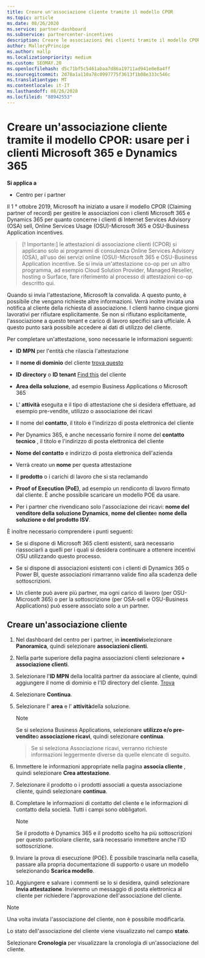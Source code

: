 ```yaml
---
title: Creare un'associazione cliente tramite il modello CPOR
ms.topic: article
ms.date: 08/26/2020
ms.service: partner-dashboard
ms.subservice: partnercenter-incentives
description: Creare le associazioni dei clienti tramite il modello CPOR (Claiming partner of record). Consente di gestire le vendite, l'utilizzo & gli incentivi per i clienti Microsoft 365 e Dynamics 365.
author: MalloryPrincipe
ms.author: mallp
ms.localizationpriority: medium
ms.custom: SEOMAY.20
ms.openlocfilehash: d5c71bf5c5461abaa7d86a19711ad941e0e8a4ff
ms.sourcegitcommit: 2d78a1a110a78c0997775f3613f1b08e333c546c
ms.translationtype: MT
ms.contentlocale: it-IT
ms.lasthandoff: 08/26/2020
ms.locfileid: "88942553"
---
```

# <a name="create-a-customer-association-via-the-cpor-model--use-for-microsoft-365-and-dynamics-365-customers"></a>Creare un'associazione cliente tramite il modello CPOR: usare per i clienti Microsoft 365 e Dynamics 365

**Si applica a**

- Centro per i partner

Il 1 ° ottobre 2019, Microsoft ha iniziato a usare il modello CPOR (Claiming partner of record) per gestire le associazioni con i clienti Microsoft 365 e Dynamics 365 per quanto concerne i clienti di Internet Services Advisory (OSA) sell, Online Services Usage (OSU)-Microsoft 365 e OSU-Business Application incentives.

>[! Importante:] le attestazioni di associazione clienti (CPOR) si applicano solo ai programmi di consulenza Online Services Advisory (OSA), all'uso dei servizi online (OSU)-Microsoft 365 e OSU-Business Application incentive. Se si invia un'attestazione co-op per un altro programma, ad esempio Cloud Solution Provider, Managed Reseller, hosting o Surface, fare riferimento al processo di attestazioni co-op descritto qui.

Quando si invia l'attestazione, Microsoft la convalida. A questo punto, è possibile che vengano richieste altre informazioni. Verrà inoltre inviata una notifica al cliente della richiesta di associazione. I clienti hanno cinque giorni lavorativi per rifiutare esplicitamente. Se non si rifiutano esplicitamente, l'associazione a questo tenant e carico di lavoro specifici sarà ufficiale. A questo punto sarà possibile accedere ai dati di utilizzo del cliente. 

Per completare un'attestazione, sono necessarie le informazioni seguenti:

- **ID MPN** per l'entità che rilascia l'attestazione

- Il **nome di dominio** del cliente [trova questo](find-domain-name.md)

- **ID directory** o **ID tenant** [Find this](find-domain-name.md) del cliente

- **Area della soluzione**, ad esempio Business Applications o Microsoft 365

- L' **attività** eseguita e il tipo di attestazione che si desidera effettuare, ad esempio pre-vendite, utilizzo o associazione dei ricavi

- Il nome del **contatto**, il titolo e l'indirizzo di posta elettronica del cliente

- Per Dynamics 365, è anche necessario fornire il nome del **contatto tecnico** , il titolo e l'indirizzo di posta elettronica del cliente

- **Nome del contatto** e indirizzo di posta elettronica dell'azienda

- Verrà creato un **nome** per questa attestazione

- Il **prodotto** o i carichi di lavoro che si sta reclamando

- **Proof of Execution (PoE)**, ad esempio un rendiconto di lavoro firmato dal cliente. È anche possibile scaricare un modello POE da usare.

- Per i partner che rivendicano solo l'associazione dei ricavi: **nome del venditore della soluzione Dynamics**, **nome del cliente**e **nome della soluzione o del prodotto ISV**. 

È inoltre necessario comprendere i punti seguenti:

- Se si dispone di Microsoft 365 clienti esistenti, sarà necessario riassociarli a quelli per i quali si desidera continuare a ottenere incentivi OSU utilizzando questo processo.

- Se si dispone di associazioni esistenti con i clienti di Dynamics 365 o Power BI, queste associazioni rimarranno valide fino alla scadenza delle sottoscrizioni.

- Un cliente può avere più partner, ma ogni carico di lavoro (per OSU-Microsoft 365) o per la sottoscrizione (per OSA-sell e OSU-Business Applications) può essere associato solo a un partner.

## <a name="create-a-customer-association"></a>Creare un'associazione cliente

1. Nel dashboard del centro per i partner, in **incentivi**selezionare **Panoramica**, quindi selezionare **associazioni clienti**. 

2. Nella parte superiore della pagina associazioni clienti selezionare **+ associazione clienti**.

3. Selezionare l'**ID MPN** della località partner da associare al cliente, quindi aggiungere il nome di dominio e l'ID directory del cliente. [Trova](find-domain-name.md)

4. Selezionare **Continua**.

5. Selezionare l' **area** e l' **attività**della soluzione. 

   >[!Note]
   >
   >Se si seleziona Business Applications, selezionare **utilizzo e/o pre-vendite**o **associazione ricavi**, quindi selezionare **continua**. 

   >Se si seleziona Associazione ricavi, verranno richieste informazioni leggermente diverse da quelle elencate di seguito.

6. Immettere le informazioni appropriate nella pagina **associa cliente** , quindi selezionare **Crea attestazione**.

7. Selezionare il prodotto o i prodotti associati a questa associazione cliente, quindi selezionare **continua**.

8. Completare le informazioni di contatto del cliente e le informazioni di contatto della società. Tutti i campi sono obbligatori. 

   >[!NOTE]
   >Se il prodotto è Dynamics 365 e il prodotto scelto ha più sottoscrizioni per questo particolare cliente, sarà necessario immettere anche l'ID sottoscrizione.

9. Inviare la prova di esecuzione (POE). È possibile trascinarla nella casella, passare alla propria documentazione di supporto o usare un modello selezionando **Scarica modello**. 

10. Aggiungere e salvare i commenti se lo si desidera, quindi selezionare **Invia attestazione**. Invieremo un messaggio di posta elettronica al cliente per richiedere l'approvazione dell'associazione del cliente.

   >[!NOTE]
   >Una volta inviata l'associazione del cliente, non è possibile modificarla.

Lo stato dell'associazione del cliente viene visualizzato nel campo **stato**.

Selezionare **Cronologia** per visualizzare la cronologia di un'associazione del cliente.
